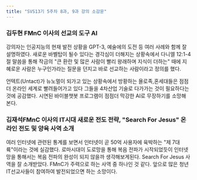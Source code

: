 ```yaml
---
title: "SVS13기 5주차 8과, 9과 강의 소감문"
---
```

### 김두현 FMnC 이사의 선교의 도구 AI ###
강의자는 인공지능의 현재 발전 상황을 GPT-3, 예술에의 도전 등 여러 사례와 함께 잘 설명하였다.
새로운 바벨탑이 될수 있다는 경각심이 더해지는 상황속에서 다니엘 12:1-4절 말씀을 통해 작금의 "큰 환란 및 많은 사람이 빨리 왕래하며 지식이 더하는" 때에 
지혜로운 사람은 누구인가라는 질문을 던지고 바로 선교하는 사람이라고 정의를 했다.

언텍트(Untact)가 뉴노멀이 되가고 있는 상황속에서 방황하는 욜로족,혼세대들은 점점더 온라인 세계로 빨려들어가고 있다 그들을 4차산업 기술로 다가가는 것이 필요하다는 것에 공감했다.
시연된 바이블챗봇 프로그램이 점점더 막강한 AI로 무장하기를 소망해 본다.


### 김재석FMnC 이사의 IT시대 새로운 전도 전략, "Search For Jesus" 온라인 전도 및 양육 사역 소개 ###
여러 인터넷에 관련된 통계를 보면서 인터넷이 곧 50억 사용자에 육박하는 "제 7대륙"이라는 것에 실감했다.
로마시대이 도로망을 통해 복음 전파가 시작되었듯이 인터넷망을 통해서는 복음 전파의 완성이 되지 않을까 생각해보게된다.
Search For Jesus 사역을 잘 소개받았다. FMnC가 주력으로 하는 사역 중 하나인 것 같다. 앞으로 많은 청년IT선교사들이 참여하여 발전되었으면 하는 소망이다.

